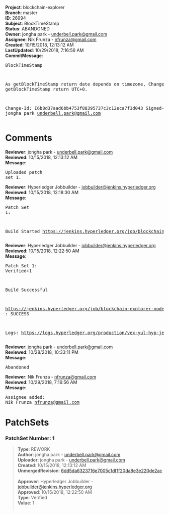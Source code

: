 <strong>Project</strong>: blockchain-explorer<br><strong>Branch</strong>: master<br><strong>ID</strong>: 26994<br><strong>Subject</strong>: BlockTimeStamp<br><strong>Status</strong>: ABANDONED<br><strong>Owner</strong>: jongha park - underbell.park@gmail.com<br><strong>Assignee</strong>: Nik Frunza - nfrunza@gmail.com<br><strong>Created</strong>: 10/15/2018, 12:13:12 AM<br><strong>LastUpdated</strong>: 10/29/2018, 7:16:56 AM<br><strong>CommitMessage</strong>:<br><pre>BlockTimeStamp

As getBlockTimeStamp return date depends on timezone, Change to getBlockTimeStamp return UTC+0.

Change-Id: I6b8d37aad6bb4753f88395737c3c12eca7f3d043
Signed-off-by: jongha park <underbell.park@gmail.com>
</pre><h1>Comments</h1><strong>Reviewer</strong>: jongha park - underbell.park@gmail.com<br><strong>Reviewed</strong>: 10/15/2018, 12:13:12 AM<br><strong>Message</strong>: <pre>Uploaded patch set 1.</pre><strong>Reviewer</strong>: Hyperledger Jobbuilder - jobbuilder@jenkins.hyperledger.org<br><strong>Reviewed</strong>: 10/15/2018, 12:18:30 AM<br><strong>Message</strong>: <pre>Patch Set 1:

Build Started https://jenkins.hyperledger.org/job/blockchain-explorer-node8-verify-x86_64/5/</pre><strong>Reviewer</strong>: Hyperledger Jobbuilder - jobbuilder@jenkins.hyperledger.org<br><strong>Reviewed</strong>: 10/15/2018, 12:22:50 AM<br><strong>Message</strong>: <pre>Patch Set 1: Verified+1

Build Successful 

https://jenkins.hyperledger.org/job/blockchain-explorer-node8-verify-x86_64/5/ : SUCCESS

Logs: https://logs.hyperledger.org/production/vex-yul-hyp-jenkins-3/blockchain-explorer-node8-verify-x86_64/5</pre><strong>Reviewer</strong>: jongha park - underbell.park@gmail.com<br><strong>Reviewed</strong>: 10/28/2018, 10:33:11 PM<br><strong>Message</strong>: <pre>Abandoned</pre><strong>Reviewer</strong>: Nik Frunza - nfrunza@gmail.com<br><strong>Reviewed</strong>: 10/29/2018, 7:16:56 AM<br><strong>Message</strong>: <pre>Assignee added: Nik Frunza <nfrunza@gmail.com></pre><h1>PatchSets</h1><h3>PatchSet Number: 1</h3><blockquote><strong>Type</strong>: REWORK<br><strong>Author</strong>: jongha park - underbell.park@gmail.com<br><strong>Uploader</strong>: jongha park - underbell.park@gmail.com<br><strong>Created</strong>: 10/15/2018, 12:13:12 AM<br><strong>UnmergedRevision</strong>: [6dd5da6323716e7005c1df1f20da8e3e220de2ac](https://github.com/hyperledger-gerrit-archive/blockchain-explorer/commit/6dd5da6323716e7005c1df1f20da8e3e220de2ac)<br><br><strong>Approver</strong>: Hyperledger Jobbuilder - jobbuilder@jenkins.hyperledger.org<br><strong>Approved</strong>: 10/15/2018, 12:22:50 AM<br><strong>Type</strong>: Verified<br><strong>Value</strong>: 1<br><br></blockquote>